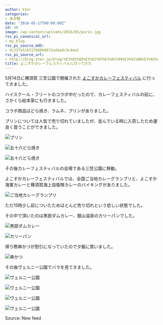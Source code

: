 ```yaml
---
author: kter
categories:
- 未分類
date: "2016-05-17T00:00:00Z"
id: 10
image: /wp-content/uploads/2016/05/purin.jpg
rss_pi_canonical_url:
- my_blog
rss_pi_source_md5:
- dc237a5cb727b68b9672adaadc3c4ee2
rss_pi_source_url:
- http://blog.kter.jp/blog/%E3%82%88%E3%81%93%E3%81%99%E3%81%8B%E3%82%AB%E3%83%AC%E3%83%BC%E3%83%95%E3%82%A7%E3%82%B9%E3%83%86%E3%82%A3%E3%83%90%E3%83%AB/
title: よこすかカレーフェスティバルに行ってきた
---
```

5月14日に横須賀 三笠公園で開催された [よこすかカレーフェスティバル](https://www.cocoyoko.net/event/curry-fes.html) に行ってきました。

ハイスクール・フリートのコラボ中だったので、カレーフェスティバルの前に、さかくら総本家にも行きました。

コラボ商品はどら焼き、ラムネ、プリンがありました。
  
プリンについては人気で売り切れていましたが、並んでいる時に入荷したため運良く買うことができました。

![プリン](http://img.kter.jp/2016/0517/purin.jpg)

![五十六どら焼き](http://img.kter.jp/2016/0517/dorayaki1.jpg)

![五十六どら焼き](http://img.kter.jp/2016/0517/dorayaki2.jpg)

その後カレーフェスティバルの会場である三笠公園に移動。
  
よこすかカレーフェスティバルでは、全国ご当地カレーグランプリと、よこすか海軍カレーと横須賀海上自衛隊カレーのバイキングがありました。

![ご当地カレーグランプリ](http://img.kter.jp/2016/0517/gotouchi.jpg)

ただ15時少し前についたためほとんど売り切れという悲しい状態でした。

その中で頂いたのは黒部ダムカレー、銀山温泉のカリーパンでした。

![黒部ダムカレー](http://img.kter.jp/2016/0517/kurobe.jpg)

![カリーパン](http://img.kter.jp/2016/0517/curry.jpg)

帰り際串かつが割引になっていたので夕飯に買いました。

![串かつ](http://img.kter.jp/2016/0517/kushi.jpg)

その後ヴェルニー公園でバラを見てきました。

![ヴェルニー公園](http://img.kter.jp/2016/0517/verny-park1.jpg)

![ヴェルニー公園](http://img.kter.jp/2016/0517/verny-park2.jpg)

![ヴェルニー公園](http://img.kter.jp/2016/0517/verny-park3.jpg)

![ヴェルニー公園](http://img.kter.jp/2016/0517/verny-park4.jpg)

Source: New feed